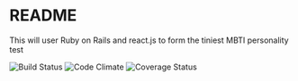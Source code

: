 # README

This will user Ruby on Rails and react.js to form the tiniest MBTI personality test


![Build Status](https://codeship.com/projects/10dcb7b0-869d-0135-14ea-1634ec7e090c/status?branch=master)
![Code Climate](https://codeclimate.com/github/mikesilb/smallest_MBTI.png)
![Coverage Status](https://coveralls.io/repos/mikesilb/smallest_MBTI/badge.png)
